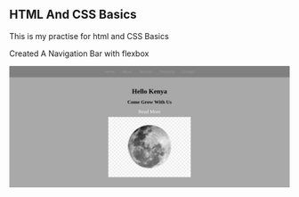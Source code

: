 <h2>HTML And CSS Basics</h2>
<p>This is my practise for html and CSS Basics</p>
<p>Created A Navigation Bar with flexbox</p>
<img src="images/screenshot.png" alt="">